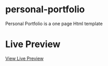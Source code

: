 # personal-portfolio
Personal Portfolio is a one page Html template

# Live Preview
<a href="https://themesbootstrap.com.mx/templates/personal-portfolio/index.html">View Live Preview</a>
